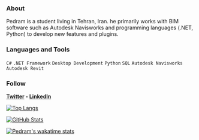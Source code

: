 ### About
Pedram is a student living in Tehran, Iran. he primarily works with BIM software such as Autodesk Navisworks and programming languages (.NET, Python) to develop new features and plugins.

### Languages and Tools
`C#` `.NET Framework` `Desktop Development` `Python` `SQL` `Autodesk Navisworks` `Autodesk Revit`

### Follow
**[Twitter](https://twitter.com/PedramElmi) - [LinkedIn](https://www.linkedin.com/in/pedram-elmi)**

[![Top Langs](https://github-readme-stats.vercel.app/api/top-langs/?username=PedramElmi&layout=compact&count_private=true&show_icons=true&&theme=dark)](https://github.com/PedramElmi)

[![GitHub Stats](https://github-readme-stats.vercel.app/api?username=PedramElmi&count_private=true&show_icons=true&theme=dark)](https://github.com/PedramElmi)

[![Pedram's wakatime stats](https://github-readme-stats.vercel.app/api/wakatime?theme=dark&username=PedramElmi)](https://wakatime.com/@PedramElmi)
